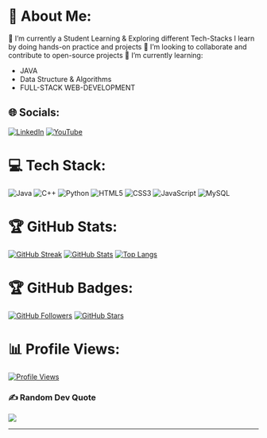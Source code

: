 # 💫 About Me:
🔭 I’m currently a Student Learning & Exploring different Tech-Stacks
      I learn by doing hands-on practice and projects
👯 I’m looking to collaborate and contribute to open-source projects
🌱 I’m currently learning:
  * JAVA
  * Data Structure & Algorithms
  * FULL-STACK WEB-DEVELOPMENT

## 🌐 Socials:
[![LinkedIn](https://img.shields.io/badge/LinkedIn-%230077B5.svg?logo=linkedin&logoColor=white)](https://linkedin.com/in/anantinamdar77)
[![YouTube](https://img.shields.io/badge/YouTube-%23FF0000.svg?logo=YouTube&logoColor=white)](https://youtube.com/@anantinamdar1118)

# 💻 Tech Stack:
![Java](https://img.shields.io/badge/java-%23ED8B00.svg?style=for-the-badge&logo=openjdk&logoColor=white)
![C++](https://img.shields.io/badge/c++-%2300599C.svg?style=for-the-badge&logo=c%2B%2B&logoColor=white)
![Python](https://img.shields.io/badge/python-3670A0?style=for-the-badge&logo=python&logoColor=ffdd54)
![HTML5](https://img.shields.io/badge/html5-%23E34F26.svg?style=for-the-badge&logo=html5&logoColor=white)
![CSS3](https://img.shields.io/badge/css3-%231572B6.svg?style=for-the-badge&logo=css3&logoColor=white)
![JavaScript](https://img.shields.io/badge/javascript-%23323330.svg?style=for-the-badge&logo=javascript&logoColor=%23F7DF1E)
![MySQL](https://img.shields.io/badge/mysql-4479A1.svg?style=for-the-badge&logo=mysql&logoColor=white)

# 🏆 GitHub Stats:
[![GitHub Streak](https://github-readme-streak-stats.herokuapp.com/?user=AnantInamdar77&theme=dark&hide_border=false)](https://github.com/AnantInamdar77)
[![GitHub Stats](https://github-readme-stats.vercel.app/api?username=AnantInamdar77&theme=dark&hide_border=false&include_all_commits=false&count_private=false)](https://github.com/AnantInamdar77)
[![Top Langs](https://github-readme-stats.vercel.app/api/top-langs/?username=AnantInamdar77&theme=dark&hide_border=false&include_all_commits=false&count_private=false&layout=compact)](https://github.com/AnantInamdar77)

# 🏆 GitHub Badges:
[![GitHub Followers](https://img.shields.io/github/followers/AnantInamdar77?style=social)](https://github.com/AnantInamdar77)
[![GitHub Stars](https://img.shields.io/github/stars/AnantInamdar77?style=social)](https://github.com/AnantInamdar77)

# 📊 Profile Views:
[![Profile Views](https://visitcount.itsvg.in/api?id=AnantInamdar77&icon=2&color=4)](https://visitcount.itsvg.in)

### ✍️ Random Dev Quote
![](https://quotes-github-readme.vercel.app/api?type=vetical&theme=radical)

---
<!-- Proudly created with GPRM ( https://gprm.itsvg.in ) -->
